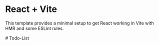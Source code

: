 # React + Vite

This template provides a minimal setup to get React working in Vite with HMR and some ESLint rules.


#   T o d o - L i s t 
 
 
